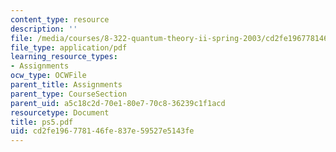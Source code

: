 ```yaml
---
content_type: resource
description: ''
file: /media/courses/8-322-quantum-theory-ii-spring-2003/cd2fe196778146fe837e59527e5143fe_ps5.pdf
file_type: application/pdf
learning_resource_types:
- Assignments
ocw_type: OCWFile
parent_title: Assignments
parent_type: CourseSection
parent_uid: a5c18c2d-70e1-80e7-70c8-36239c1f1acd
resourcetype: Document
title: ps5.pdf
uid: cd2fe196-7781-46fe-837e-59527e5143fe
---
```

